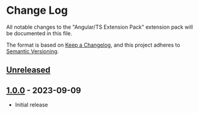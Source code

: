 # Change Log

All notable changes to the "Angular/TS Extension Pack" extension pack will be documented in this file.

The format is based on [Keep a Changelog](https://keepachangelog.com/en/1.0.0/),
and this project adheres to [Semantic Versioning](https://semver.org/spec/v2.0.0.html).

## [Unreleased]

## [1.0.0] - 2023-09-09

- Initial release

[unreleased]: https://github.com/ManuelGil/vscode-angular-pack/compare/v1.0.0...HEAD
[1.0.0]: https://github.com/ManuelGil/vscode-angular-pack/releases/tag/v1.0.0

